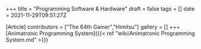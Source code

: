 +++
title = "Programming Software & Hardware"
draft = false
tags = []
date = 2021-11-29T09:51:27Z

[Article]
contributors = ["The 64th Gamer","Himitsu"]
gallery = []
+++
[Animatronic Programming System]({{< ref "wiki/Animatronic Programming System.md" >}})

